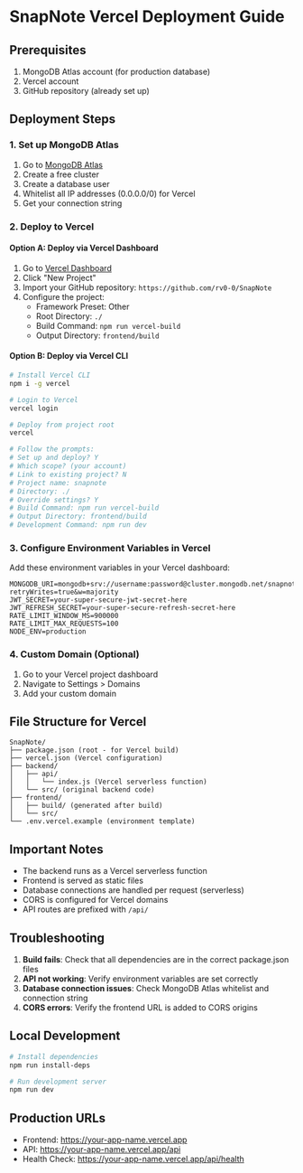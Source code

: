 # SnapNote Vercel Deployment Guide

## Prerequisites
1. MongoDB Atlas account (for production database)
2. Vercel account
3. GitHub repository (already set up)

## Deployment Steps

### 1. Set up MongoDB Atlas
1. Go to [MongoDB Atlas](https://cloud.mongodb.com/)
2. Create a free cluster
3. Create a database user
4. Whitelist all IP addresses (0.0.0.0/0) for Vercel
5. Get your connection string

### 2. Deploy to Vercel

#### Option A: Deploy via Vercel Dashboard
1. Go to [Vercel Dashboard](https://vercel.com/dashboard)
2. Click "New Project"
3. Import your GitHub repository: `https://github.com/rv0-0/SnapNote`
4. Configure the project:
   - Framework Preset: Other
   - Root Directory: `./`
   - Build Command: `npm run vercel-build`
   - Output Directory: `frontend/build`

#### Option B: Deploy via Vercel CLI
```bash
# Install Vercel CLI
npm i -g vercel

# Login to Vercel
vercel login

# Deploy from project root
vercel

# Follow the prompts:
# Set up and deploy? Y
# Which scope? (your account)
# Link to existing project? N
# Project name: snapnote
# Directory: ./
# Override settings? Y
# Build Command: npm run vercel-build
# Output Directory: frontend/build
# Development Command: npm run dev
```

### 3. Configure Environment Variables in Vercel
Add these environment variables in your Vercel dashboard:

```
MONGODB_URI=mongodb+srv://username:password@cluster.mongodb.net/snapnote?retryWrites=true&w=majority
JWT_SECRET=your-super-secure-jwt-secret-here
JWT_REFRESH_SECRET=your-super-secure-refresh-secret-here
RATE_LIMIT_WINDOW_MS=900000
RATE_LIMIT_MAX_REQUESTS=100
NODE_ENV=production
```

### 4. Custom Domain (Optional)
1. Go to your Vercel project dashboard
2. Navigate to Settings > Domains
3. Add your custom domain

## File Structure for Vercel
```
SnapNote/
├── package.json (root - for Vercel build)
├── vercel.json (Vercel configuration)
├── backend/
│   ├── api/
│   │   └── index.js (Vercel serverless function)
│   └── src/ (original backend code)
├── frontend/
│   ├── build/ (generated after build)
│   └── src/
└── .env.vercel.example (environment template)
```

## Important Notes
- The backend runs as a Vercel serverless function
- Frontend is served as static files
- Database connections are handled per request (serverless)
- CORS is configured for Vercel domains
- API routes are prefixed with `/api/`

## Troubleshooting
1. **Build fails**: Check that all dependencies are in the correct package.json files
2. **API not working**: Verify environment variables are set correctly
3. **Database connection issues**: Check MongoDB Atlas whitelist and connection string
4. **CORS errors**: Verify the frontend URL is added to CORS origins

## Local Development
```bash
# Install dependencies
npm run install-deps

# Run development server
npm run dev
```

## Production URLs
- Frontend: https://your-app-name.vercel.app
- API: https://your-app-name.vercel.app/api
- Health Check: https://your-app-name.vercel.app/api/health

